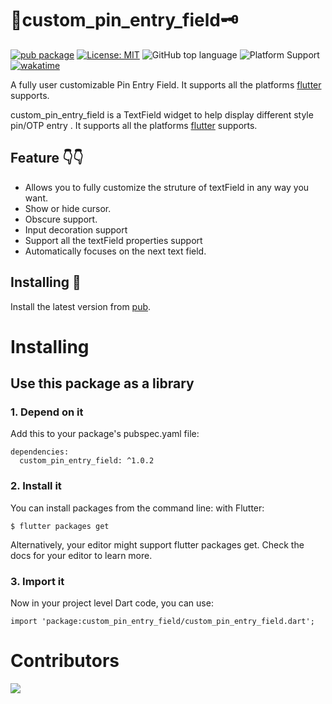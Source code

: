 # 🔐custom_pin_entry_field🗝️

[![pub package](https://img.shields.io/pub/v/custom_pin_entry_field.svg)](https://pub.dartlang.org/packages/custom_pin_entry_field)
[![License: MIT](https://img.shields.io/badge/license-MIT-purple.svg)](https://opensource.org/licenses/MIT)
![GitHub top language](https://img.shields.io/github/languages/top/ikp-773/custom_pin_entry_field)
![Platform Support](https://img.shields.io/badge/platform-ios%20%7C%20android%20%7C%20web-green)
[![wakatime](https://wakatime.com/badge/github/ikp-773/custom_pin_entry_field.svg)](https://wakatime.com/badge/github/ikp-773/custom_pin_entry_field)

A fully user customizable Pin Entry Field.
It supports all the platforms [flutter](https://github.com/flutter/flutter) supports.

custom_pin_entry_field is a TextField widget to help display different style pin/OTP entry . It supports all the platforms [flutter](https://github.com/flutter/flutter) supports.

## Feature 👇👇
* Allows you to fully customize the struture of textField in any way you want.
* Show or hide cursor.
* Obscure support.
* Input decoration support
* Support all the textField properties support
* Automatically focuses on the next text field.

## Installing 🔧
Install the latest version from [pub](https://pub.dartlang.org/packages/custom_pin_entry_field).

# Installing
## Use this package as a library
### 1. Depend on it
Add this to your package's pubspec.yaml file:
```
dependencies:
  custom_pin_entry_field: ^1.0.2
```
### 2. Install it
You can install packages from the command line:
with Flutter:
```
$ flutter packages get
```
Alternatively, your editor might support flutter packages get. Check the docs for your editor to learn more.

### 3. Import it
Now in your project level Dart code, you can use:
```
import 'package:custom_pin_entry_field/custom_pin_entry_field.dart';
```

# Contributors


<a href="https://github.com/ikp-773/custom_pin_entry_field/graphs/contributors">
  <img src="https://contrib.rocks/image?repo=ikp-773/custom_pin_entry_field" /></a>

